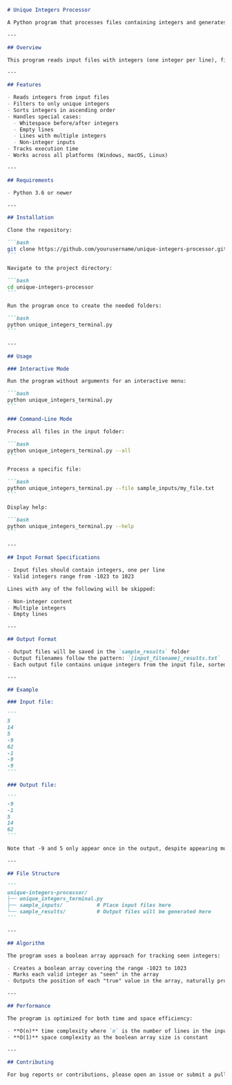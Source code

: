 ````markdown
# Unique Integers Processor

A Python program that processes files containing integers and generates output files with unique integers sorted in ascending order.

---

## Overview

This program reads input files with integers (one integer per line), finds all unique integers, sorts them in ascending order, and writes them to output files. It handles special cases like invalid inputs, empty lines, and whitespace.

---

## Features

- Reads integers from input files
- Filters to only unique integers
- Sorts integers in ascending order
- Handles special cases:
  - Whitespace before/after integers
  - Empty lines
  - Lines with multiple integers
  - Non-integer inputs
- Tracks execution time
- Works across all platforms (Windows, macOS, Linux)

---

## Requirements

- Python 3.6 or newer

---

## Installation

Clone the repository:

```bash
git clone https://github.com/yourusername/unique-integers-processor.git
```

Navigate to the project directory:

```bash
cd unique-integers-processor
```

Run the program once to create the needed folders:

```bash
python unique_integers_terminal.py
```

---

## Usage

### Interactive Mode

Run the program without arguments for an interactive menu:

```bash
python unique_integers_terminal.py
```

### Command-Line Mode

Process all files in the input folder:

```bash
python unique_integers_terminal.py --all
```

Process a specific file:

```bash
python unique_integers_terminal.py --file sample_inputs/my_file.txt
```

Display help:

```bash
python unique_integers_terminal.py --help
```

---

## Input Format Specifications

- Input files should contain integers, one per line
- Valid integers range from -1023 to 1023

Lines with any of the following will be skipped:

- Non-integer content
- Multiple integers
- Empty lines

---

## Output Format

- Output files will be saved in the `sample_results` folder
- Output filenames follow the pattern: `[input_filename]_results.txt`
- Each output file contains unique integers from the input file, sorted in ascending order

---

## Example

### Input file:

```
5
14
5
-9
62
-1
-9
-9
```

### Output file:

```
-9
-1
5
14
62
```

Note that -9 and 5 only appear once in the output, despite appearing multiple times in the input.

---

## File Structure

```
unique-integers-processor/
├── unique_integers_terminal.py
├── sample_inputs/           # Place input files here
└── sample_results/          # Output files will be generated here
```

---

## Algorithm

The program uses a boolean array approach for tracking seen integers:

- Creates a boolean array covering the range -1023 to 1023
- Marks each valid integer as "seen" in the array
- Outputs the position of each "true" value in the array, naturally producing a sorted result

---

## Performance

The program is optimized for both time and space efficiency:

- **O(n)** time complexity where `n` is the number of lines in the input file
- **O(1)** space complexity as the boolean array size is constant

---

## Contributing

For bug reports or contributions, please open an issue or submit a pull request on GitHub.s

````
